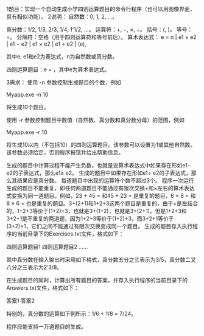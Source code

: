 1题目：实现一个自动生成小学四则运算题目的命令行程序（也可以用图像界面，具有相似功能）。
2说明：
自然数：0, 1, 2, …。

真分数：1/2, 1/3, 2/3, 1/4, 1’1/2, …。
运算符：+, −, ×, ÷。
括号：(, )。
等号：=。
分隔符：空格（用于四则运算符和等号前后）。
算术表达式：
e = n | e1 + e2 | e1 − e2 | e1 × e2 | e1 ÷ e2 | (e),

其中e, e1和e2为表达式，n为自然数或真分数。

四则运算题目：e = ，其中e为算术表达式。
 

3需求：
使用 -n 参数控制生成题目的个数，例如
 

Myapp.exe -n 10

 

将生成10个题目。

使用 -r 参数控制题目中数值（自然数、真分数和真分数分母）的范围，例如
 

Myapp.exe -r 10

 

将生成10以内（不包括10）的四则运算题目。该参数可以设置为1或其他自然数。该参数必须给定，否则程序报错并给出帮助信息。

生成的题目中计算过程不能产生负数，也就是说算术表达式中如果存在形如e1− e2的子表达式，那么e1≥ e2。
生成的题目中如果存在形如e1÷ e2的子表达式，那么其结果应是真分数。
每道题目中出现的运算符个数不超过3个。
程序一次运行生成的题目不能重复，即任何两道题目不能通过有限次交换+和×左右的算术表达式变换为同一道题目。例如，23 + 45 = 和45 + 23 = 是重复的题目，6 × 8 = 和8 × 6 = 也是重复的题目。3+(2+1)和1+2+3这两个题目是重复的，由于+是左结合的，1+2+3等价于(1+2)+3，也就是3+(1+2)，也就是3+(2+1)。但是1+2+3和3+2+1是不重复的两道题，因为1+2+3等价于(1+2)+3，而3+2+1等价于(3+2)+1，它们之间不能通过有限次交换变成同一个题目。
生成的题目存入执行程序的当前目录下的Exercises.txt文件，格式如下：

 

四则运算题目1
四则运算题目2
……

 

其中真分数在输入输出时采用如下格式，真分数五分之三表示为3/5，真分数二又八分之三表示为2’3/8。

在生成题目的同时，计算出所有题目的答案，并存入执行程序的当前目录下的Answers.txt文件，格式如下：
 

答案1
答案2
 

特别的，真分数的运算如下例所示：1/6 + 1/8 = 7/24。

程序应能支持一万道题目的生成。
